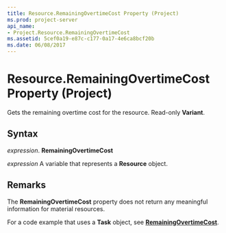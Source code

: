 ```yaml
---
title: Resource.RemainingOvertimeCost Property (Project)
ms.prod: project-server
api_name:
- Project.Resource.RemainingOvertimeCost
ms.assetid: 5cef0a19-e87c-c177-0a17-4e6ca8bcf20b
ms.date: 06/08/2017
---
```



# Resource.RemainingOvertimeCost Property (Project)

Gets the remaining overtime cost for the resource. Read-only  **Variant**.


## Syntax

 _expression_. **RemainingOvertimeCost**

 _expression_ A variable that represents a **Resource** object.


## Remarks

The  **RemainingOvertimeCost** property does not return any meaningful information for material resources.

For a code example that uses a  **Task** object, see **[RemainingOvertimeCost](Project.Task.RemainingOvertimeCost.md)**.


